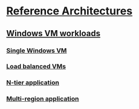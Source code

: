 # [Reference Architectures](/azure/architecture/)
## [Windows VM workloads](index.md)
### [Single Windows VM](single-vm.md)
### [Load balanced VMs](multi-vm.md)
### [N-tier application](n-tier.md)  
### [Multi-region application](multi-region-application.md)
